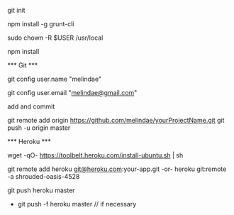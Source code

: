 git init

npm install -g grunt-cli

sudo chown -R $USER /usr/local

npm install



*** Git ***

git config user.name "melindae"

git config user.email "melindae@gmail.com"

add and commit

git remote add origin https://github.com/melindae/yourProjectName.git
git push -u origin master


*** Heroku ***

wget -qO- https://toolbelt.heroku.com/install-ubuntu.sh | sh

git remote add heroku git@heroku.com:your-app.git
 -or-
heroku git:remote -a shrouded-oasis-4528



git push heroku master

* git push -f heroku master // if necessary